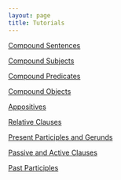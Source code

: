 ```yaml
---
layout: page
title: Tutorials
---
```


<a href="/tutorials-v2/compound_sentences/index.html">Compound Sentences</a>


<a href="/tutorials-v2/compound_subject/index.html">Compound Subjects</a>


<a href="/tutorials-v2/compound_predicate/index.html">Compound Predicates</a>


<a href="/tutorials-v2/compound_sentences/index.html">Compound Objects</a>
<!-- TODO Update my hrefs, please! -->

<a href="/tutorials-v2/compound_sentences/index.html">Appositives</a>

<a href="/tutorials-v2/compound_sentences/index.html">Relative Clauses</a>

<a href="/tutorials-v2/compound_sentences/index.html">Present Participles and Gerunds</a>

<a href="/tutorials-v2/compound_sentences/index.html">Passive and Active Clauses</a>

<a href="/tutorials-v2/past_participle/index.html">Past Participles</a>
